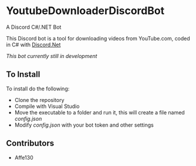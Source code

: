 # YoutubeDownloaderDiscordBot
A Discord C#/.NET Bot 

This Discord bot is a tool for downloading videos from YouTube.com, coded in C# with [Discord.Net](https://github.com/discord-net/Discord.Net)

_This bot currently still in development_

## To Install
To install do the following:
* Clone the repository
* Compile with Visual Studio
* Move the executable to a folder and run it, this will create a file named _config.json_
* Modify _config.json_ with your bot token and other settings

## Contributors
* Affe130
